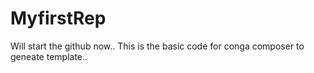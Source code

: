 # MyfirstRep
Will start the github now..
This is the basic code for conga composer to geneate template..
